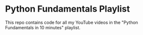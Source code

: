 # Python Fundamentals Playlist 
This repo contains code for all my YouTube videos in the "Python Fundamentals in 10 minutes" playlist. 
